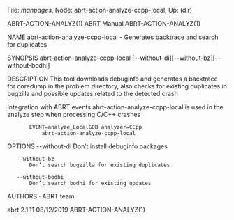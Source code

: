 File: *manpages*,  Node: abrt-action-analyze-ccpp-local,  Up: (dir)

ABRT-ACTION-ANALYZ(1)             ABRT Manual            ABRT-ACTION-ANALYZ(1)



NAME
       abrt-action-analyze-ccpp-local - Generates backtrace and search for
       duplicates

SYNOPSIS
       abrt-action-analyze-ccpp-local
       [--without-di][--without-bz][--without-bodhi]

DESCRIPTION
       This tool downloads debuginfo and generates a backtrace for coredump in
       the problem directory, also checks for existing duplicates in bugzilla
       and possible updates related to the detected crash

   Integration with ABRT events
       abrt-action-analyze-ccpp-local is used in the analyze step when
       processing C/C++ crashes

           EVENT=analyze_LocalGDB analyzer=CCpp
               abrt-action-analyze-ccpp-local

OPTIONS
       --without-di
           Don’t install debuginfo packages

       --without-bz
           Don’t search bugzilla for existing duplicates

       --without-bodhi
           Don’t search bodhi for existing updates

AUTHORS
       ·   ABRT team



abrt 2.1.11                       08/12/2019             ABRT-ACTION-ANALYZ(1)
